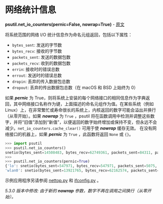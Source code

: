 # 网络统计信息

**psutil.net_io_counters(pernic=False, nowrap=True)** - [原文](https://psutil.readthedocs.io/en/latest/#psutil.net_io_counters)

将系统范围的网络 I/O 统计信息作为命名元组返回，包括以下属性：

- `bytes_sent`: 发送的字节数
- `bytes_recv`: 接收的字节数
- `packets_sent`: 发送的数据包数
- `packets_recv`: 收到的数据包数
- `errin`: 接收时的错误总数
- `errout`: 发送时的错误总数
- `dropin`: 丢弃的传入数据包总数
- `dropout`: 丢弃的传出数据包总数（在 macOS 和 BSD 上始终为 0）

如果 **_pernic_** 为 True，则将系统上安装的每个网络接口的相同信息作为字典返回，其中网络接口名称作为键，上面描述的命名元组作为值。在某些系统（例如 Linux）上，在非常繁忙或寿命很长的系统上，内核返回的数字可能会溢出并换行（从零开始）。如果 **_nowrap_** 为 `True` ，psutil 将在函数调用中检测并调整这些数字，并将“旧值”添加到“新值”，以便返回的数字始终增加或保持不变，但永远不会减少。`net_io_counters.cache_clear()` 可用于使 **_nowrap_** 缓存无效。 在没有网络接口的机器上，如果 **_pernic_** 为 `True` ，此函数将返回 `None` 或 `{}`。

```python
>>> import psutil
>>> psutil.net_io_counters()
snetio(bytes_sent=14508483, bytes_recv=62749361, packets_sent=84311, packets_recv=94888, errin=0, errout=0, dropin=0, dropout=0)
>>>
>>> psutil.net_io_counters(pernic=True)
{'lo': snetio(bytes_sent=547971, bytes_recv=547971, packets_sent=5075, packets_recv=5075, errin=0, errout=0, dropin=0, dropout=0),
'wlan0': snetio(bytes_sent=13921765, bytes_recv=62162574, packets_sent=79097, packets_recv=89648, errin=0, errout=0, dropin=0, dropout=0)}
```

示例应用程序另请参阅 [nettop.py][nettop.py] 和 [ifconfig.py][ifconfig.py] 。

[nettop.py]: https://github.com/giampaolo/psutil/blob/master/scripts/nettop.py "nettop.py"
[ifconfig.py]: https://github.com/giampaolo/psutil/blob/master/scripts/ifconfig.py "ifconfig.py"

*5.3.0 版本中修改: 由于新的 **_nowrap_** 参数，数字不再在调用之间换行（从零开始）。*